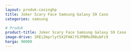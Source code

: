 ```yaml
---
layout: produk-casinghp
title: Joker Scary Face Samsung Galaxy S9 Case
categories: samsung

# Produk
product-title: Joker Scary Face Samsung Galaxy S9 Case
image-drive: 1REiZmprlyt5X2FHAlY5JPBMo3R8ubFi9
harga: 90000
---
```

